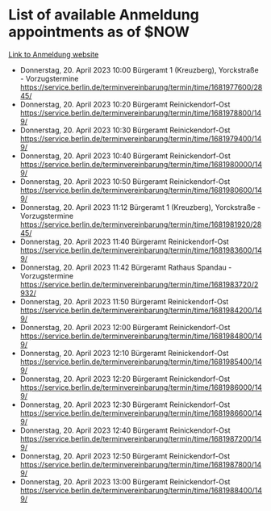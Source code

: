 # List of available Anmeldung appointments as of $NOW
[Link to Anmeldung website](https://service.berlin.de/terminvereinbarung/termin/tag.php?termin=1&anliegen[]=120686&dienstleisterlist=122210,122217,327316,122219,327312,122227,327314,122231,327346,122243,327348,122254,122252,329742,122260,329745,122262,329748,122271,327278,122273,327274,122277,327276,330436,122280,327294,122282,327290,122284,327292,122291,327270,122285,327266,122286,327264,122296,327268,150230,329760,122297,327286,122294,327284,122312,329763,122314,329775,122304,327330,122311,327334,122309,327332,317869,122281,327352,122279,329772,122283,122276,327324,122274,327326,122267,329766,122246,327318,122251,327320,122257,327322,122208,327298,122226,327300&herkunft=http%3A%2F%2Fservice.berlin.de%2Fdienstleistung%2F120686%2F)
- Donnerstag, 20. April 2023 10:00 Bürgeramt 1 (Kreuzberg), Yorckstraße - Vorzugstermine https://service.berlin.de/terminvereinbarung/termin/time/1681977600/2845/
- Donnerstag, 20. April 2023 10:20 Bürgeramt Reinickendorf-Ost https://service.berlin.de/terminvereinbarung/termin/time/1681978800/149/
- Donnerstag, 20. April 2023 10:30 Bürgeramt Reinickendorf-Ost https://service.berlin.de/terminvereinbarung/termin/time/1681979400/149/
- Donnerstag, 20. April 2023 10:40 Bürgeramt Reinickendorf-Ost https://service.berlin.de/terminvereinbarung/termin/time/1681980000/149/
- Donnerstag, 20. April 2023 10:50 Bürgeramt Reinickendorf-Ost https://service.berlin.de/terminvereinbarung/termin/time/1681980600/149/
- Donnerstag, 20. April 2023 11:12 Bürgeramt 1 (Kreuzberg), Yorckstraße - Vorzugstermine https://service.berlin.de/terminvereinbarung/termin/time/1681981920/2845/
- Donnerstag, 20. April 2023 11:40 Bürgeramt Reinickendorf-Ost https://service.berlin.de/terminvereinbarung/termin/time/1681983600/149/
- Donnerstag, 20. April 2023 11:42 Bürgeramt Rathaus Spandau - Vorzugstermine https://service.berlin.de/terminvereinbarung/termin/time/1681983720/2932/
- Donnerstag, 20. April 2023 11:50 Bürgeramt Reinickendorf-Ost https://service.berlin.de/terminvereinbarung/termin/time/1681984200/149/
- Donnerstag, 20. April 2023 12:00 Bürgeramt Reinickendorf-Ost https://service.berlin.de/terminvereinbarung/termin/time/1681984800/149/
- Donnerstag, 20. April 2023 12:10 Bürgeramt Reinickendorf-Ost https://service.berlin.de/terminvereinbarung/termin/time/1681985400/149/
- Donnerstag, 20. April 2023 12:20 Bürgeramt Reinickendorf-Ost https://service.berlin.de/terminvereinbarung/termin/time/1681986000/149/
- Donnerstag, 20. April 2023 12:30 Bürgeramt Reinickendorf-Ost https://service.berlin.de/terminvereinbarung/termin/time/1681986600/149/
- Donnerstag, 20. April 2023 12:40 Bürgeramt Reinickendorf-Ost https://service.berlin.de/terminvereinbarung/termin/time/1681987200/149/
- Donnerstag, 20. April 2023 12:50 Bürgeramt Reinickendorf-Ost https://service.berlin.de/terminvereinbarung/termin/time/1681987800/149/
- Donnerstag, 20. April 2023 13:00 Bürgeramt Reinickendorf-Ost https://service.berlin.de/terminvereinbarung/termin/time/1681988400/149/
